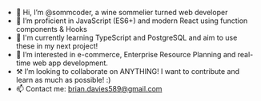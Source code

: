 - 👋 Hi, I’m @sommcoder, a wine sommelier turned web developer
- 📖 I’m proficient in JavaScript (ES6+) and modern React using function components & Hooks
- 🌱 I'm currently learning TypeScript and PostgreSQL and aim to use these in my next project!
- 👀 I’m interested in e-commerce, Enterprise Resource Planning and real-time web app development.
- ⚒️ I’m looking to collaborate on ANYTHING! I want to contribute and learn as much as possible! :)
- 📫 Contact me: brian.davies589@gmail.com
